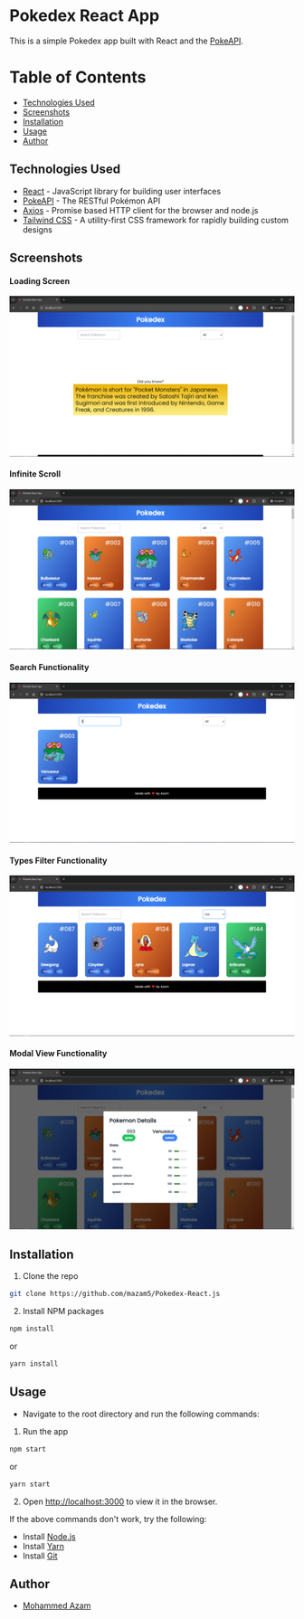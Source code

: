 # Pokedex React App

This is a simple Pokedex app built with React and the [PokeAPI](https://pokeapi.co/).

# Table of Contents

- [Technologies Used](#technologies-used)
- [Screenshots](#screenshots)
- [Installation](#installation)
- [Usage](#usage)
- [Author](#author)

## Technologies Used

- [React](https://reactjs.org/) - JavaScript library for building user interfaces
- [PokeAPI](https://pokeapi.co/) - The RESTful Pokémon API
- [Axios](https://axios-http.com/) - Promise based HTTP client for the browser and node.js
- [Tailwind CSS](https://tailwindcss.com/) - A utility-first CSS framework for rapidly building custom designs

## Screenshots

#### Loading Screen

![Alt text](screenshots/image.png)

#### Infinite Scroll

![Alt text](screenshots/image-1.png)

#### Search Functionality

![Alt text](screenshots/image-2.png)

#### Types Filter Functionality

![Alt text](screenshots/image-3.png)

#### Modal View Functionality

![Alt text](screenshots/image-4.png)

## Installation

1. Clone the repo

```sh
git clone https://github.com/mazam5/Pokedex-React.js
```

2. Install NPM packages

```sh
npm install
```

or

```sh
yarn install
```

## Usage

- Navigate to the root directory and run the following commands:

1. Run the app

```sh
npm start
```

or

```sh
yarn start
```

2. Open [http://localhost:3000](http://localhost:3000) to view it in the browser.

If the above commands don't work, try the following:

- Install [Node.js](https://nodejs.org/en/download/)
- Install [Yarn](https://classic.yarnpkg.com/en/docs/install/#windows-stable)
- Install [Git](https://git-scm.com/downloads)

## Author

- [Mohammed Azam](https://www.linkedin.com/in/azam5)
